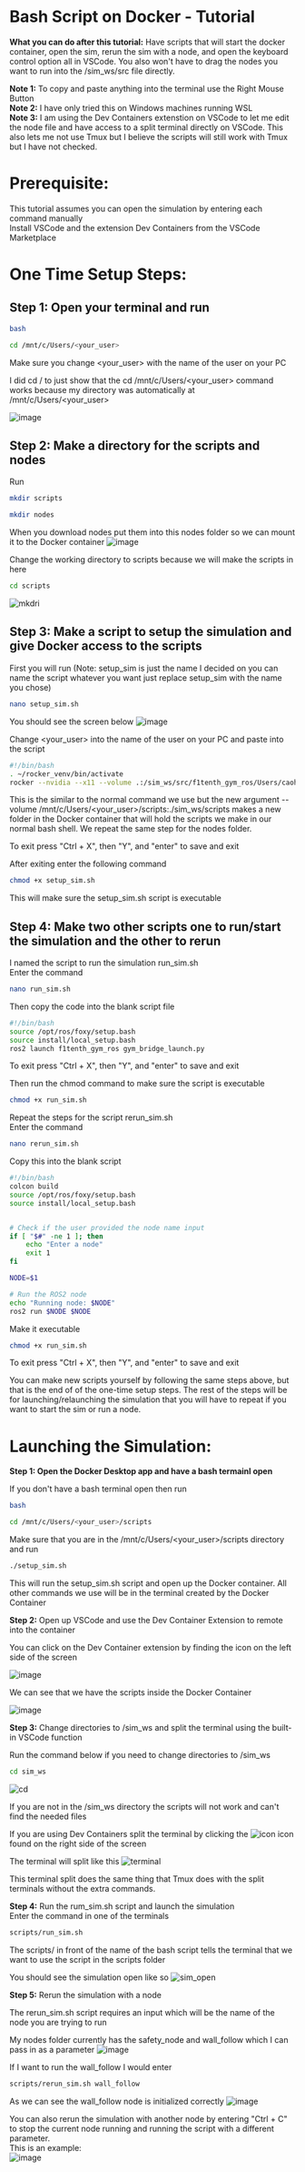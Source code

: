 # Bash Script on Docker - Tutorial

**What you can do after this tutorial:** Have scripts that will start the docker container, open the sim, rerun the sim with a node, and open the keyboard control option all in VSCode. You also won't have to drag the nodes you want to run into the /sim_ws/src file directly.

**Note 1:** To copy and paste anything into the terminal use the Right Mouse Button  
**Note 2:** I have only tried this on Windows machines running WSL  
**Note 3:** I am using the Dev Containers extenstion on VSCode to let me edit the node file and have access to a split terminal directly on VSCode. This also lets me not use Tmux but I believe the scripts will still work with Tmux but I have not checked.

# Prerequisite:  
This tutorial assumes you can open the simulation by entering each command manually  
Install VSCode and the extension Dev Containers from the VSCode Marketplace

# One Time Setup Steps:

## **Step 1:** Open your terminal and run  
```bash
bash
```
```bash
cd /mnt/c/Users/<your_user>
```

Make sure you change <your_user> with the name of the user on your PC

I did cd / to just show that the cd /mnt/c/Users/<your_user> command works because my directory was automatically at /mnt/c/Users/<your_user>

![image](https://github.com/user-attachments/assets/cbe137a4-a83e-4c53-8ca7-091542789d4e)

## **Step 2:** Make a directory for the scripts and nodes
Run
```bash
mkdir scripts
```
```bash
mkdir nodes
```
When you download nodes put them into this nodes folder so we can mount it to the Docker container
![image](https://github.com/user-attachments/assets/67c8bc6e-77f5-4fbb-9429-748c0575be14)


Change the working directory to scripts because we will make the scripts in here
```bash
cd scripts
```
![mkdri](https://github.com/user-attachments/assets/3e5c2adf-9b7f-4616-94ae-65498b35427f)

## **Step 3:** Make a script to setup the simulation and give Docker access to the scripts  

First you will run (Note: setup_sim is just the name I decided on you can name the script whatever you want just replace setup_sim with the name you chose)
```bash
nano setup_sim.sh
```
You should see the screen below
![image](https://github.com/user-attachments/assets/ef472736-369e-4644-81ab-503b4452fe64)


Change <your_user> into the name of the user on your PC and paste into the script
```bash
#!/bin/bash
. ~/rocker_venv/bin/activate
rocker --nvidia --x11 --volume .:/sim_ws/src/f1tenth_gym_ros/Users/caoha/f1tenth_gym_ros --volume /mnt/c/Users/caoha/scripts:/sim_ws/scripts --volume /mnt/c/Users/caoha/nodes:/sim_ws/src/nodes -- f1tenth_gym_ros
```

This is the similar to the normal command we use but the new argument --volume /mnt/c/Users/<your_user>/scripts:./sim_ws/scripts makes a new folder in the Docker container that will hold the scripts we make in our normal bash shell. We repeat the same step for the nodes folder.

To exit press "Ctrl + X", then "Y", and "enter" to save and exit

After exiting enter the following command
```bash
chmod +x setup_sim.sh
```

This will make sure the setup_sim.sh script is executable

## **Step 4:** Make two other scripts one to run/start the simulation and the other to rerun

I named the script to run the simulation run_sim.sh   
Enter the command

```bash
nano run_sim.sh
```

Then copy the code into the blank script file
```bash
#!/bin/bash
source /opt/ros/foxy/setup.bash
source install/local_setup.bash
ros2 launch f1tenth_gym_ros gym_bridge_launch.py
```

To exit press "Ctrl + X", then "Y", and "enter" to save and exit

Then run the chmod command to make sure the script is executable
```bash
chmod +x run_sim.sh
```

Repeat the steps for the script rerun_sim.sh  
Enter the command
```bash
nano rerun_sim.sh
```

Copy this into the blank script
```bash
#!/bin/bash
colcon build
source /opt/ros/foxy/setup.bash
source install/local_setup.bash


# Check if the user provided the node name input
if [ "$#" -ne 1 ]; then
    echo "Enter a node"
    exit 1
fi

NODE=$1

# Run the ROS2 node
echo "Running node: $NODE"
ros2 run $NODE $NODE
```

Make it executable
```bash
chmod +x run_sim.sh
```
To exit press "Ctrl + X", then "Y", and "enter" to save and exit  

You can make new scripts yourself by following the same steps above, but that is the end of of the one-time setup steps. The rest of the steps will be for launching/relaunching the simulation that you will have to repeat if you want to start the sim or run a node.

# Launching the Simulation:

**Step 1: Open the Docker Desktop app and have a bash termainl open**  

If you don't have a bash terminal open then run
```bash
bash
```
```bash
cd /mnt/c/Users/<your_user>/scripts
```

Make sure that you are in the /mnt/c/Users/<your_user>/scripts directory and run
```bash
./setup_sim.sh
```

This will run the setup_sim.sh script and open up the Docker container. All other commands we use will be in the terminal created by the Docker Container

**Step 2:** Open up VSCode and use the Dev Container Extension to remote into the container

You can click on the Dev Container extension by finding the icon on the left side of the screen

![image](https://github.com/user-attachments/assets/5e401b38-70d2-41ee-bb83-b94353951bd9)

We can see that we have the scripts inside the Docker Container

![image](https://github.com/user-attachments/assets/a1fbe7f6-d907-4370-b326-b70ce75a8b3a)


**Step 3:** Change directories to /sim_ws and split the terminal using the built-in VSCode function  

Run the command below if you need to change directories to /sim_ws
```bash
cd sim_ws
```
![cd](https://github.com/user-attachments/assets/6f04b496-ab46-426a-bc11-935f89c904ca)

If you are not in the /sim_ws directory the scripts will not work and can't find the needed files

If you are using Dev Containers split the terminal by clicking the ![icon](https://github.com/user-attachments/assets/f5e5ee96-5a61-4dff-a5f9-1bfa0dcc571c) icon found on the right side of the screen

The terminal will split like this
![terminal](https://github.com/user-attachments/assets/dfa5a892-958f-4c9b-a030-c3f0fd2977bb)

This terminal split does the same thing that Tmux does with the split terminals without the extra commands. 

**Step 4:** Run the rum_sim.sh script and launch the simulation  
Enter the command in one of the terminals
```bash
scripts/run_sim.sh
```

The scripts/ in front of the name of the bash script tells the terminal that we want to use the script in the scripts folder  

You should see the simulation open like so
![sim_open](https://github.com/user-attachments/assets/600e993f-a3ff-4747-a560-e49fb9063dad)

**Step 5:** Rerun the simulation with a node

The rerun_sim.sh script requires an input which will be the name of the node you are trying to run

My nodes folder currently has the safety_node and wall_follow which I can pass in as a parameter
![image](https://github.com/user-attachments/assets/de6dfb80-0d66-490e-8ca9-dafd22564523)

If I want to run the wall_follow I would enter
```bash
scripts/rerun_sim.sh wall_follow
```
As we can see the wall_follow node is initialized correctly
![image](https://github.com/user-attachments/assets/f6f7b29f-ff9e-4f94-b4cc-2a8a48a84c39)

You can also rerun the simulation with another node by entering "Ctrl + C" to stop the current node running and running the script with a different parameter.  
This is an example:  
![image](https://github.com/user-attachments/assets/8083c6e2-8559-49b5-b9ca-fa3392cc34d3)





